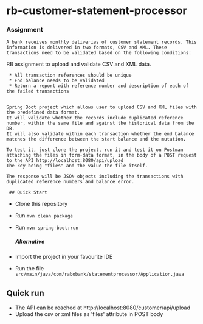 # rb-customer-statement-processor

### Assignment ###

	A bank receives monthly deliveries of customer statement records. This information is delivered in two formats, CSV and XML. These transactions need to be validated based on the following conditions:
   RB assignment to upload and validate CSV and XML data.


     * All transaction references should be unique
     * End balance needs to be validated 
     * Return a report with reference number and description of each of the failed transactions
     
     
    Spring Boot project which allows user to upload CSV and XML files with the predefined data format. 
    It will validate whether the records include duplicated reference number, within the same file and against the historical data from the DB.
    It will also validate within each transaction whether the end balance matches the difference between the start balance and the mutation.

    To test it, just clone the project, run it and test it on Postman attaching the files in form-data format, in the body of a POST request to the API http://localhost:8080/api/upload
    The key being "files" and the value the file itself.

    The response will be JSON objects including the transactions with duplicated reference numbers and balance error.
    
     ## Quick Start

 * Clone this repository
 * Run `mvn clean package`
 * Run `mvn spring-boot:run`
 
     ##### Alternative

 * Import the project in your favourite IDE
 * Run the file `src/main/java/com/rabobank/statementprocessor/Application.java`
 
 ## Quick run
 
 * The API can be reached at http://localhost:8080/customer/api/upload
 * Upload the csv or xml files as 'files' attribute in POST body
